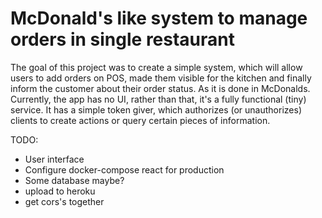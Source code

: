 # McDonald's like system to manage orders in single restaurant

The goal of this project was to create a simple system, which will allow users to add orders on POS, made them visible for the kitchen and finally inform the customer about their order status. As it is done in McDonalds. Currently, the app has no UI, rather than that, it's a fully functional (tiny) service. It has a simple token giver, which authorizes (or unauthorizes) clients to create actions or query certain pieces of information.

TODO:

- User interface
- Configure docker-compose react for production
- Some database maybe?
- upload to heroku
- get cors's together
